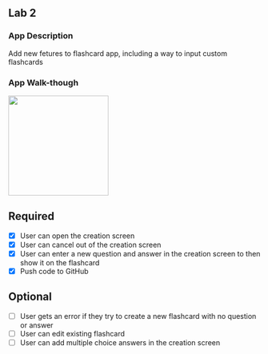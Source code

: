 

## Lab 2

### App Description
Add new fetures to flashcard app,
including a way to input custom flashcards

### App Walk-though

<img src="http://recordit.co/zZEuBJbzFl.gif" width=200><br>


## Required
- [X] User can open the creation screen
- [X] User can cancel out of the creation screen
- [X] User can enter a new question and answer in the creation screen to then show it on the flashcard
- [X] Push code to GitHub
## Optional
- [ ] User gets an error if they try to create a new flashcard with no question or answer
- [ ] User can edit existing flashcard
- [ ] User can add multiple choice answers in the creation screen
